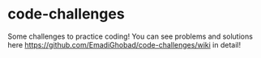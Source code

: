 # code-challenges
Some challenges to practice coding! You can see problems and solutions here https://github.com/EmadiGhobad/code-challenges/wiki in detail!
  

